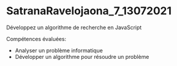 # SatranaRavelojaona_7_13072021
Développez un algorithme de recherche en JavaScript

Compétences évaluées:
- Analyser un problème informatique
- Développer un algorithme pour résoudre un problème

